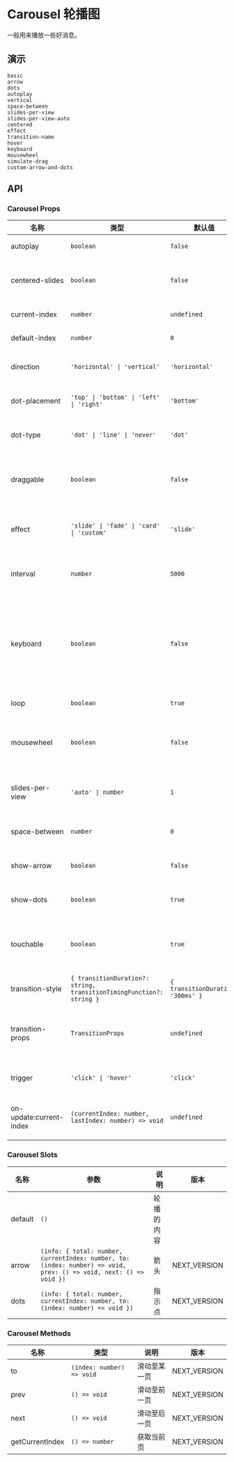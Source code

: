 # Carousel 轮播图

一般用来播放一些好消息。

## 演示

```demo
basic
arrow
dots
autoplay
vertical
space-between
slides-per-view
slides-per-view-auto
centered
effect
transition-name
hover
keyboard
mousewheel
simulate-drag
custom-arrow-and-dots
```

## API

### Carousel Props

| 名称 | 类型 | 默认值 | 说明 | 版本 |
| --- | --- | --- | --- | --- |
| autoplay | `boolean` | `false` | 是否自动播放 |
| centered-slides | `boolean` | `false` | 是否居中显示当前页轮播图 | NEXT_VERSION |
| current-index | `number` | `undefined` | 当前显示页 | NEXT_VERSION |
| default-index | `number` | `0` | 默认显示页 | NEXT_VERSION |
| direction | `'horizontal' \| 'vertical'` | `'horizontal'` | 轮播图显示的方向 |
| dot-placement | `'top' \| 'bottom' \| 'left' \| 'right'` | `'bottom'` | 轮播指示点位置 | NEXT_VERSION |
| dot-type | `'dot' \| 'line' \| 'never'` | `'dot'` | 轮播指示点样式 | NEXT_VERSION |
| draggable | `boolean` | `false` | 是否通过鼠标拖拽切换轮播图 | NEXT_VERSION |
| effect | `'slide' \| 'fade' \| 'card' \| 'custom'` | `'slide'` | 轮播图切换时的过渡效果 | NEXT_VERSION |
| interval | `number` | `5000` | 自动播放的间隔（ms） |
| keyboard | `boolean` | `false` | 是否通过按键切换轮播图，只有焦点在 Dots 上时才起作用 | NEXT_VERSION |
| loop | `boolean` | `true` | 是否循环播放 | NEXT_VERSION |
| mousewheel | `boolean` | `false` | 是否通过鼠标滚轮切换轮播图 | NEXT_VERSION |
| slides-per-view | `'auto' \| number` | `1` | 每一页显示的轮播图数量 | NEXT_VERSION |
| space-between | `number` | `0` | 轮播图之间的间距 | NEXT_VERSION |
| show-arrow | `boolean` | `false` | 是否显示箭头按钮 | NEXT_VERSION |
| show-dots | `boolean` | `true` | 是否展示指示点 | NEXT_VERSION |
| touchable | `boolean` | `true` | 是否通过触摸拖拽切换轮播图 | NEXT_VERSION |
| transition-style | `{ transitionDuration?: string, transitionTimingFunction?: string }` | `{ transitionDuration: '300ms' }` | 过渡效果的样式 | NEXT_VERSION |
| transition-props | `TransitionProps` | `undefined` | 自定义过渡效果属性，[参考](https://v3.cn.vuejs.org/api/built-in-components.html#transition) | NEXT_VERSION |
| trigger | `'click' \| 'hover'` | `'click'` | 触发切换的方式 |
| on-update:current-index | `(currentIndex: number, lastIndex: number) => void` | `undefined` | 当前页变化时的回调函数 | NEXT_VERSION |

### Carousel Slots

| 名称 | 参数 | 说明 | 版本 |
| --- | --- | --- | --- |
| default | `()` | 轮播的内容 |
| arrow | `(info: { total: number, currentIndex: number, to: (index: number) => void, prev: () => void, next: () => void })` | 箭头 | NEXT_VERSION |
| dots | `(info: { total: number, currentIndex: number, to: (index: number) => void })` | 指示点 | NEXT_VERSION |

### Carousel Methods

| 名称            | 类型                      | 说明         | 版本         |
| --------------- | ------------------------- | ------------ | ------------ |
| to              | `(index: number) => void` | 滑动至某一页 | NEXT_VERSION |
| prev            | `() => void`              | 滑动至前一页 | NEXT_VERSION |
| next            | `() => void`              | 滑动至后一页 | NEXT_VERSION |
| getCurrentIndex | `() => number`            | 获取当前页   | NEXT_VERSION |
